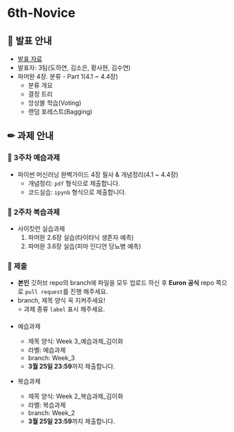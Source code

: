 # 6th-Novice

## 📢 발표 안내
- [발표 자료]()
- 발표자: 3팀(도하연, 김소은, 황사현, 김수연)
- 파머완 4장. 분류 - Part 1(4.1 ~ 4.4장)
  - 분류 개요
  - 결정 트리
  - 앙상블 학습(Voting)
  - 랜덤 포레스트(Bagging)

## ✏ 과제 안내
### 📍 3주차 예습과제
- 파이썬 머신러닝 완벽가이드 4장 필사 & 개념정리(4.1 ~ 4.4장)
  - 개념정리: ```pdf``` 형식으로 제출합니다.
  - 코드실습: ```ipynb``` 형식으로 제출합니다.

### 📍 2주차 복습과제
- 사이킷런 실습과제
  1. 파머완 2.6장 실습(타이타닉 생존자 예측)
  2. 파머완 3.6장 실습(피마 인디언 당뇨병 예측)
  
### 📍 제출
- **본인** 깃허브 repo의 branch에 파일을 모두 업로드 하신 후 **Euron 공식** repo 쪽으로 ```pull request```를 진행 해주세요.
- branch, 제목 양식 꼭 지켜주세요!  
⭐ 과제 종류 ```label``` 표시 해주세요.

* 예습과제
  - 제목 양식: Week 3_예습과제_김이화
  - 라벨: 예습과제
  - branch: Week_3
  - **3월 25일 23:59**까지 제출합니다.
  
* 복습과제
  - 제목 양식: Week 2_복습과제_김이화
  - 라벨: 복습과제
  - branch: Week_2
  - **3월 25일 23:59**까지 제출합니다.

